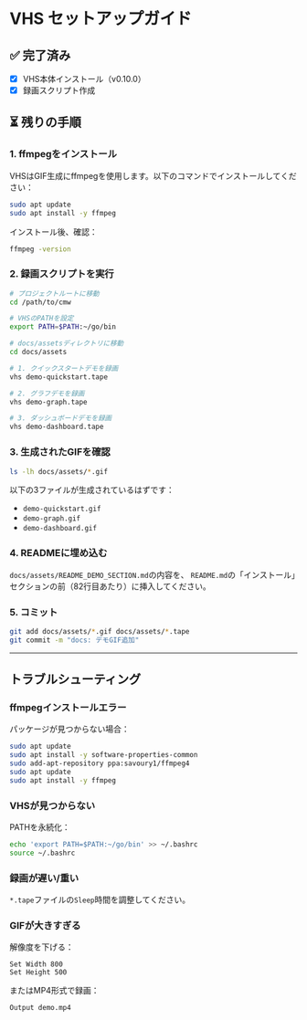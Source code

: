 # VHS セットアップガイド

## ✅ 完了済み

- [x] VHS本体インストール（v0.10.0）
- [x] 録画スクリプト作成

## ⏳ 残りの手順

### 1. ffmpegをインストール

VHSはGIF生成にffmpegを使用します。以下のコマンドでインストールしてください：

```bash
sudo apt update
sudo apt install -y ffmpeg
```

インストール後、確認：
```bash
ffmpeg -version
```

### 2. 録画スクリプトを実行

```bash
# プロジェクトルートに移動
cd /path/to/cmw

# VHSのPATHを設定
export PATH=$PATH:~/go/bin

# docs/assetsディレクトリに移動
cd docs/assets

# 1. クイックスタートデモを録画
vhs demo-quickstart.tape

# 2. グラフデモを録画
vhs demo-graph.tape

# 3. ダッシュボードデモを録画
vhs demo-dashboard.tape
```

### 3. 生成されたGIFを確認

```bash
ls -lh docs/assets/*.gif
```

以下の3ファイルが生成されているはずです：
- `demo-quickstart.gif`
- `demo-graph.gif`
- `demo-dashboard.gif`

### 4. READMEに埋め込む

`docs/assets/README_DEMO_SECTION.md`の内容を、
`README.md`の「インストール」セクションの前（82行目あたり）に挿入してください。

### 5. コミット

```bash
git add docs/assets/*.gif docs/assets/*.tape
git commit -m "docs: デモGIF追加"
```

---

## トラブルシューティング

### ffmpegインストールエラー

パッケージが見つからない場合：
```bash
sudo apt update
sudo apt install -y software-properties-common
sudo add-apt-repository ppa:savoury1/ffmpeg4
sudo apt update
sudo apt install -y ffmpeg
```

### VHSが見つからない

PATHを永続化：
```bash
echo 'export PATH=$PATH:~/go/bin' >> ~/.bashrc
source ~/.bashrc
```

### 録画が遅い/重い

`*.tape`ファイルの`Sleep`時間を調整してください。

### GIFが大きすぎる

解像度を下げる：
```tape
Set Width 800
Set Height 500
```

またはMP4形式で録画：
```tape
Output demo.mp4
```
